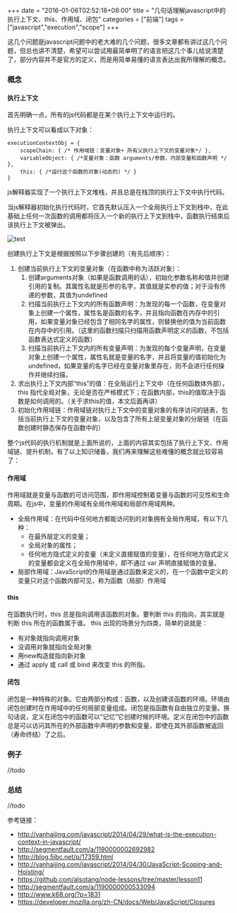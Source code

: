 +++
date = "2016-01-06T02:52:18+08:00"
title = "几句话理解javascript中的执行上下文、this、作用域、闭包"
categories = ["前端"]
tags = ["javascript","execution","scope"]
+++

这几个问题是javascript问题中的老大难的几个问题，很多文章都有讲过这几个问题，但总也讲不清楚，希望可以尝试用最简单明了的语言把这几个事儿给说清楚了，部分内容并不是官方的定义，而是用简单易懂的语言表达出我所理解的概念。

### 概念


#### 执行上下文

首先明确一点，所有的js代码都是在某个执行上下文中运行的。

执行上下文可以看成以下对象：

	executionContextObj = {
	    scopeChain: { /* 作用域链：变量对象+ 所有父执行上下文的变量对象*/ },
	    variableObject: { /*变量对象：函数 arguments/参数，内部变量和函数声明 */ },
	    this: { /*运行这个函数的对象(动态的) */ }
	}

js解释器实现了一个执行上下文堆栈，并且总是在栈顶的执行上下文中执行代码。

当js解释器初始化执行代码时，它首先默认压入一个全局执行上下文到栈中，在此基础上任何一次函数的调用都将压入一个新的执行上下文到栈中，函数执行结束后该执行上下文被弹出。

![test](http://ww3.sinaimg.cn/large/d9f8fd81gw1exnvbj1v68j20ff080my4.jpg)

创建执行上下文是根据按照以下步骤创建的（有先后顺序）：

1. 创建当前执行上下文的变量对象（在函数中称为活跃对象）：
	1. 创建arguments对象（如果是函数调用的话），初始化参数名称和值并创建引用的复制。其属性名就是形参的名字，其值就是实参的值；对于没有传递的参数，其值为undefined
    2. 扫描当前执行上下文内的所有函数声明：为发现的每一个函数，在变量对象上创建一个属性，属性名是函数的名字，并且指向函数在内存中的引用，如果变量对象已经包含了相同名字的属性，则替换他的值为当前函数在内存中的引用。（这里的函数扫描只扫描用函数声明定义的函数，不包括函数表达式定义的函数）
	3. 扫描当前执行上下文内的所有变量声明：为发现的每个变量声明，在变量对象上创建一个属性，属性名就是变量的名字，并且将变量的值初始化为undefined，如果变量的名字已经在变量对象里存在，则不会进行任何操作并继续扫描，
2. 求出执行上下文内部“this”的值：在全局运行上下文中（在任何函数体外部），this 指代全局对象，无论是否在严格模式下；在函数内部，this的值取决于函数是如何调用的。（关于求this的值，本文后面再讲）
3. 初始化作用域链：作用域链对执行上下文中的变量对象的有序访问的链表，包括当前执行上下文的变量对象，以及包含了所有上层变量对象的分层链（在函数创建时静态保存在函数中的）

整个js代码的执行机制就是上面所说的，上面的内容其实包括了执行上下文、作用域链、提升机制，有了以上知识储备，我们再来理解这些难懂的概念就比较容易了：

#### 作用域

作用域就是变量与函数的可访问范围，即作用域控制着变量与函数的可见性和生命周期。在js中，变量的作用域有全局作用域和局部作用域两种。

- 全局作用域：在代码中任何地方都能访问到的对象拥有全局作用域，有以下几种：
	- 在最外层定义的变量；
	- 全局对象的属性；
	- 任何地方隐式定义的变量（未定义直接赋值的变量），在任何地方隐式定义的变量都会定义在全局作用域中，即不通过 var 声明直接赋值的变量。
- 局部作用域：JavaScript的作用域是通过函数来定义的，在一个函数中定义的变量只对这个函数内部可见，称为函数（局部）作用域

#### this

在函数执行时，this 总是指向调用该函数的对象。要判断 this 的指向，其实就是判断 this 所在的函数属于谁。
this 出现的场景分为四类，简单的说就是：

- 有对象就指向调用对象
- 没调用对象就指向全局对象
- 用new构造就指向新对象
- 通过 apply 或 call 或 bind 来改变 this 的所指。

#### 闭包

闭包是一种特殊的对象。它由两部分构成：函数，以及创建该函数的环境。环境由闭包创建时在作用域中的任何局部变量组成。闭包是指函数有自由独立的变量。换句话说，定义在闭包中的函数可以“记忆”它创建时候的环境。定义在闭包中的函数总是可以访问其所在的外部函数中声明的参数和变量，即使在其外部函数被返回（寿命终结）了之后。

### 例子

//todo

### 总结

//todo



参考链接：

- http://yanhaijing.com/javascript/2014/04/29/what-is-the-execution-context-in-javascript/
- http://segmentfault.com/a/1190000002692982
- http://blog.5ibc.net/p/17359.html
- http://yanhaijing.com/javascript/2014/04/30/JavaScript-Scoping-and-Hoisting/
- https://github.com/alsotang/node-lessons/tree/master/lesson11
- http://segmentfault.com/a/1190000000533094
- http://www.k68.org/?p=1831
- https://developer.mozilla.org/zh-CN/docs/Web/JavaScript/Closures
